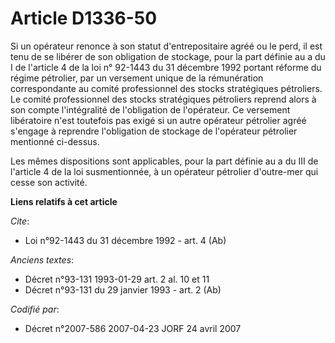 # Article D1336-50

Si un opérateur renonce à son statut d'entrepositaire agréé ou le perd, il est tenu de se libérer de son obligation de
stockage, pour la part définie au a du I de l'article 4 de la loi n° 92-1443 du 31 décembre 1992 portant réforme du régime
pétrolier, par un versement unique de la rémunération correspondante au comité professionnel des stocks stratégiques
pétroliers. Le comité professionnel des stocks stratégiques pétroliers reprend alors à son compte l'intégralité de
l'obligation de l'opérateur. Ce versement libératoire n'est toutefois pas exigé si un autre opérateur pétrolier agréé
s'engage à reprendre l'obligation de stockage de l'opérateur pétrolier mentionné ci-dessus. 

Les mêmes dispositions sont applicables, pour la part définie au a du III de l'article 4 de la loi susmentionnée, à un
opérateur pétrolier d'outre-mer qui cesse son activité.

**Liens relatifs à cet article**

_Cite_:

  - Loi n°92-1443 du 31 décembre 1992 - art. 4 (Ab)

_Anciens textes_:

  - Décret n°93-131 1993-01-29 art. 2 al. 10 et 11
  - Décret n°93-131 du 29 janvier 1993 - art. 2 (Ab)

_Codifié par_:

  - Décret n°2007-586 2007-04-23 JORF 24 avril 2007
